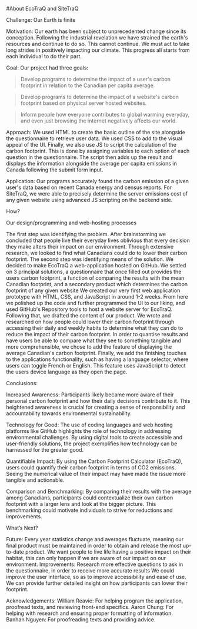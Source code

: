 #About EcoTraQ and SiteTraQ

Challenge: Our Earth is finite

Motivation:
Our earth has been subject to unprecedented change since its conception. Following the industrial revelation we have strained the earth's resources and continue to do so. This cannot continue. We must act to take long strides in positively impacting our climate. This progress all starts from each individual to do their part.

Goal:
Our project had three goals:

> Develop programs to determine the impact of a user's carbon footprint in relation to the Canadian per capita average.

> Develop programs to determine the impact of a website's carbon footprint based on physical server hosted websites.

> Inform people how everyone contributes to global warming everyday, and even just browsing the internet negatively affects our world.

Approach:
We used HTML to create the basic outline of the site alongside the questionnaire to retrieve user data. We used CSS to add to the visual appeal of the UI. Finally, we also use JS to script the calculation of the carbon footprint. This is done by assigning variables to each option of each question in the questionnaire. The script then adds up the result and displays the information alongside the average per capita emissions in Canada following the submit form input.

Application:
Our programs accurately found the carbon emission of a given user's data based on recent Canada energy and census reports. For SiteTraQ, we were able to precisely determine the server emissions cost of any given website using advanced JS scripting on the backend side.

How?

Our design/programming and web-hosting processes

The first step was identifying the problem. After brainstorming we concluded that people live their everyday lives oblivious that every decision they make alters their impact on our environment. Through extensive research, we looked to find what Canadians could do to lower their carbon footprint.
The second step was identifying means of the solution. We decided to make EcoTraQ a web-application hosted on GitHub. We settled on 3 principal solutions, a questionnaire that once filled out provides the users carbon footprint, a function of comparing the results with the mean Canadian footprint, and a secondary product which determines the carbon footprint of any given website
We created our very first web application prototype with HTML, CSS, and JavaScript in around 1-2 weeks. From here we polished up the code and further programmed the UI to our liking, and used GitHub's Repository tools to host a website server for EcoTraQ.
Following that, we drafted the content of our product. We wrote and researched on how people could lower their carbon footprint through accessing their daily and weekly habits to determine what they can do to reduce the impact of their carbon footprint.
In order to quantise results and have users be able to compare what they see to something tangible and more comprehensible, we chose to add the feature of displaying the average Canadian's carbon footprint.
Finally, we add the finishing touches to the applications functionality, such as having a language selector, where users can toggle French or English. This feature uses JavaScript to detect the users device language as they open the page.

Conclusions:

Increased Awareness: Participants likely became more aware of their personal carbon footprint and how their daily decisions contribute to it. This heightened awareness is crucial for creating a sense of responsibility and accountability towards environmental sustainability.


Technology for Good: The use of coding languages and web hosting platforms like GitHub highlights the role of technology in addressing environmental challenges. By using digital tools to create accessible and user-friendly solutions, the project exemplifies how technology can be harnessed for the greater good.


Quantifiable Impact: By using the Carbon Footprint Calculator (EcoTraQ), users could quantify their carbon footprint in terms of CO2 emissions. Seeing the numerical value of their impact may have made the issue more tangible and actionable.


Comparison and Benchmarking: By comparing their results with the average among Canadians, participants could contextualize their own carbon footprint with a larger lens and look at the bigger picture. This benchmarking could motivate individuals to strive for reductions and improvements.

What’s Next?

Future:
Every year statistics change and averages fluctuate, meaning our final product must be maintained in order to obtain and release the most up-to-date product. We want people to live life having a positive impact on their habitat, this can only happen if we are aware of our impact on our environment.
Improvements:
Research more effective questions to ask in the questionnaire, in order to receive more accurate results
We could improve the user interface, so as to improve accessibility and ease of use.
We can provide further detailed insight on how participants can lower their footprint.

Acknowledgements:
William Reavie: For helping program the application, proofread texts, and reviewing front-end specifics.
Aaron Chung: For helping with research and ensuring proper formatting of information.
Banhan Nguyen: For proofreading texts and providing advice.
